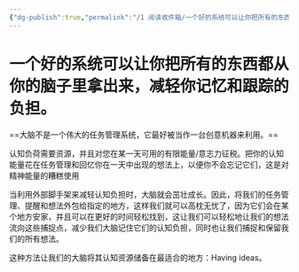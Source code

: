 ```yaml
---
{"dg-publish":true,"permalink":"/1 阅读收件箱/一个好的系统可以让你把所有的东西都从你的脑子里拿出来，减轻你记忆和跟踪的负担。/"}
---
```


# 一个好的系统可以让你把所有的东西都从你的脑子里拿出来，减轻你记忆和跟踪的负担。

==大脑不是一个伟大的任务管理系统，它最好被当作一台创意机器来利用。==
    
认知负荷需要资源，并且对您在某一天可用的有限能量/意志力征税。把你的认知能量花在任务管理和回忆你在一天中出现的想法上，以便你不会忘记它们，这是对精神能量的糟糕使用

当利用外部脚手架来减轻认知负担时，大脑就会茁壮成长。因此，将我们的任务管理、提醒和想法外包给指定的地方，这样我们就可以高枕无忧了，因为它们会在某个地方安家，并且可以在更好的时间轻松找到，这让我们可以轻松地让我们的想法流向这些捕捉点，减少我们大脑记住它们的认知负担，同时也让我们捕捉和保留我们的所有想法。

这种方法让我们的大脑将其认知资源储备在最适合的地方：Having ideas。
